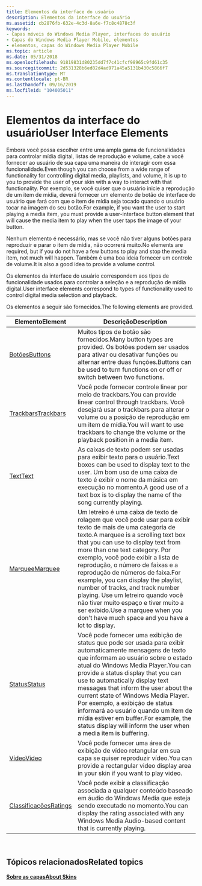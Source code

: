 ```yaml
---
title: Elementos da interface do usuário
description: Elementos da interface do usuário
ms.assetid: cb2876fb-632e-4c3d-8a6e-f7c8c4878c3f
keywords:
- Capas móveis do Windows Media Player, interfaces do usuário
- Capas do Windows Media Player Mobile, elementos
- elementos, capas do Windows Media Player Mobile
ms.topic: article
ms.date: 05/31/2018
ms.openlocfilehash: 91819831d80235dd7f7c41cfcf98965c9fd61c35
ms.sourcegitcommit: 2d531328b6ed82d4ad971a45a5131b430c5866f7
ms.translationtype: MT
ms.contentlocale: pt-BR
ms.lasthandoff: 09/16/2019
ms.locfileid: "104005011"
---
```

# <a name="user-interface-elements"></a><span data-ttu-id="7fb14-106">Elementos da interface do usuário</span><span class="sxs-lookup"><span data-stu-id="7fb14-106">User Interface Elements</span></span>

<span data-ttu-id="7fb14-107">Embora você possa escolher entre uma ampla gama de funcionalidades para controlar mídia digital, listas de reprodução e volume, cabe a você fornecer ao usuário de sua capa uma maneira de interagir com essa funcionalidade.</span><span class="sxs-lookup"><span data-stu-id="7fb14-107">Even though you can choose from a wide range of functionality for controlling digital media, playlists, and volume, it is up to you to provide the user of your skin with a way to interact with that functionality.</span></span> <span data-ttu-id="7fb14-108">Por exemplo, se você quiser que o usuário inicie a reprodução de um item de mídia, deverá fornecer um elemento de botão de interface do usuário que fará com que o item de mídia seja tocado quando o usuário tocar na imagem do seu botão.</span><span class="sxs-lookup"><span data-stu-id="7fb14-108">For example, if you want the user to start playing a media item, you must provide a user-interface button element that will cause the media item to play when the user taps the image of your button.</span></span>

<span data-ttu-id="7fb14-109">Nenhum elemento é necessário, mas se você não tiver alguns botões para reproduzir e parar o item de mídia, não ocorrerá muito.</span><span class="sxs-lookup"><span data-stu-id="7fb14-109">No elements are required, but if you do not have a few buttons to play and stop the media item, not much will happen.</span></span> <span data-ttu-id="7fb14-110">Também é uma boa ideia fornecer um controle de volume.</span><span class="sxs-lookup"><span data-stu-id="7fb14-110">It is also a good idea to provide a volume control.</span></span>

<span data-ttu-id="7fb14-111">Os elementos da interface do usuário correspondem aos tipos de funcionalidade usados para controlar a seleção e a reprodução de mídia digital.</span><span class="sxs-lookup"><span data-stu-id="7fb14-111">User interface elements correspond to types of functionality used to control digital media selection and playback.</span></span>

<span data-ttu-id="7fb14-112">Os elementos a seguir são fornecidos.</span><span class="sxs-lookup"><span data-stu-id="7fb14-112">The following elements are provided.</span></span>



| <span data-ttu-id="7fb14-113">Elemento</span><span class="sxs-lookup"><span data-stu-id="7fb14-113">Element</span></span>                    | <span data-ttu-id="7fb14-114">Descrição</span><span class="sxs-lookup"><span data-stu-id="7fb14-114">Description</span></span>                                                                                                                                                                                                                                                             |
|----------------------------|-------------------------------------------------------------------------------------------------------------------------------------------------------------------------------------------------------------------------------------------------------------------------|
| [<span data-ttu-id="7fb14-115">Botões</span><span class="sxs-lookup"><span data-stu-id="7fb14-115">Buttons</span></span>](buttons.md)     | <span data-ttu-id="7fb14-116">Muitos tipos de botão são fornecidos.</span><span class="sxs-lookup"><span data-stu-id="7fb14-116">Many button types are provided.</span></span> <span data-ttu-id="7fb14-117">Os botões podem ser usados para ativar ou desativar funções ou alternar entre duas funções.</span><span class="sxs-lookup"><span data-stu-id="7fb14-117">Buttons can be used to turn functions on or off or switch between two functions.</span></span>                                                                                                                                                        |
| [<span data-ttu-id="7fb14-118">Trackbars</span><span class="sxs-lookup"><span data-stu-id="7fb14-118">Trackbars</span></span>](trackbars.md) | <span data-ttu-id="7fb14-119">Você pode fornecer controle linear por meio de trackbars.</span><span class="sxs-lookup"><span data-stu-id="7fb14-119">You can provide linear control through trackbars.</span></span> <span data-ttu-id="7fb14-120">Você desejará usar o trackbars para alterar o volume ou a posição de reprodução em um item de mídia.</span><span class="sxs-lookup"><span data-stu-id="7fb14-120">You will want to use trackbars to change the volume or the playback position in a media item.</span></span>                                                                                                                         |
| [<span data-ttu-id="7fb14-121">Text</span><span class="sxs-lookup"><span data-stu-id="7fb14-121">Text</span></span>](text.md)           | <span data-ttu-id="7fb14-122">As caixas de texto podem ser usadas para exibir texto para o usuário.</span><span class="sxs-lookup"><span data-stu-id="7fb14-122">Text boxes can be used to display text to the user.</span></span> <span data-ttu-id="7fb14-123">Um bom uso de uma caixa de texto é exibir o nome da música em execução no momento.</span><span class="sxs-lookup"><span data-stu-id="7fb14-123">A good use of a text box is to display the name of the song currently playing.</span></span>                                                                                                                                      |
| [<span data-ttu-id="7fb14-124">Marquee</span><span class="sxs-lookup"><span data-stu-id="7fb14-124">Marquee</span></span>](marquee.md)     | <span data-ttu-id="7fb14-125">Um letreiro é uma caixa de texto de rolagem que você pode usar para exibir texto de mais de uma categoria de texto.</span><span class="sxs-lookup"><span data-stu-id="7fb14-125">A marquee is a scrolling text box that you can use to display text from more than one text category.</span></span> <span data-ttu-id="7fb14-126">Por exemplo, você pode exibir a lista de reprodução, o número de faixas e a reprodução de números de faixa.</span><span class="sxs-lookup"><span data-stu-id="7fb14-126">For example, you can display the playlist, number of tracks, and track number playing.</span></span> <span data-ttu-id="7fb14-127">Use um letreiro quando você não tiver muito espaço e tiver muito a ser exibido.</span><span class="sxs-lookup"><span data-stu-id="7fb14-127">Use a marquee when you don't have much space and you have a lot to display.</span></span> |
| [<span data-ttu-id="7fb14-128">Status</span><span class="sxs-lookup"><span data-stu-id="7fb14-128">Status</span></span>](status.md)       | <span data-ttu-id="7fb14-129">Você pode fornecer uma exibição de status que pode ser usada para exibir automaticamente mensagens de texto que informam ao usuário sobre o estado atual do Windows Media Player.</span><span class="sxs-lookup"><span data-stu-id="7fb14-129">You can provide a status display that you can use to automatically display text messages that inform the user about the current state of Windows Media Player.</span></span> <span data-ttu-id="7fb14-130">Por exemplo, a exibição de status informará ao usuário quando um item de mídia estiver em buffer.</span><span class="sxs-lookup"><span data-stu-id="7fb14-130">For example, the status display will inform the user when a media item is buffering.</span></span>                     |
| [<span data-ttu-id="7fb14-131">Vídeo</span><span class="sxs-lookup"><span data-stu-id="7fb14-131">Video</span></span>](video.md)         | <span data-ttu-id="7fb14-132">Você pode fornecer uma área de exibição de vídeo retangular em sua capa se quiser reproduzir vídeo.</span><span class="sxs-lookup"><span data-stu-id="7fb14-132">You can provide a rectangular video display area in your skin if you want to play video.</span></span>                                                                                                                                                                                |
| [<span data-ttu-id="7fb14-133">Classificações</span><span class="sxs-lookup"><span data-stu-id="7fb14-133">Ratings</span></span>](ratings.md)     | <span data-ttu-id="7fb14-134">Você pode exibir a classificação associada a qualquer conteúdo baseado em áudio do Windows Media que esteja sendo executado no momento.</span><span class="sxs-lookup"><span data-stu-id="7fb14-134">You can display the rating associated with any Windows Media Audio-based content that is currently playing.</span></span>                                                                                                                                                             |



 

## <a name="related-topics"></a><span data-ttu-id="7fb14-135">Tópicos relacionados</span><span class="sxs-lookup"><span data-stu-id="7fb14-135">Related topics</span></span>

<dl> <dt>

[<span data-ttu-id="7fb14-136">**Sobre as capas**</span><span class="sxs-lookup"><span data-stu-id="7fb14-136">**About Skins**</span></span>](about-skins-mobile.md)
</dt> </dl>

 

 




